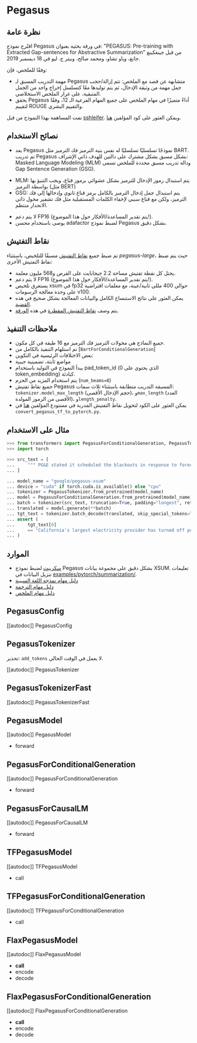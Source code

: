 # Pegasus

## نظرة عامة

اقتُرح نموذج Pegasus في ورقة بحثية بعنوان: "PEGASUS: Pre-training with Extracted Gap-sentences for Abstractive Summarization" من قبل جينغكينغ جانغ، وياو تشاو، ومحمد صالح، وبيتر ج. ليو في 18 ديسمبر 2019.

وفقًا للملخص، فإن:

- مهمة التدريب المسبق لـ Pegasus متشابهة عن قصد مع الملخص: تتم إزالة/حجب جمل مهمة من وثيقة الإدخال، ثم يتم توليدها معًا كتسلسل إخراج واحد من الجمل المتبقية، على غرار الملخص الاستخلاصي.
- يحقق Pegasus أداءً متميزًا في مهام الملخص على جميع المهام الفرعية الـ 12، وفقًا لتقييم ROUGE والتقييم البشري.

تمت المساهمة بهذا النموذج من قبل [sshleifer](https://huggingface.co/sshleifer). ويمكن العثور على كود المؤلفين [هنا](https://github.com/google-research/pegasus).

## نصائح الاستخدام

- يعد Pegasus نموذجًا تسلسليًا تسلسليًا له نفس بنية الترميز فك الترميز مثل BART. تم تدريب Pegasus بشكل مسبق بشكل مشترك على دالتين للهدف ذاتي الإشراف: Masked Language Modeling (MLM) ودالة تدريب مسبق محددة للملخص تسمى Gap Sentence Generation (GSG).

* MLM: يتم استبدال رموز الإدخال للترميز بشكل عشوائي برموز قناع، ويجب التنبؤ بها بواسطة الترميز (مثل BERT)
* GSG: يتم استبدال جمل إدخال الترميز بالكامل برمز قناع ثانوي وإدخالها إلى فك الترميز، ولكن مع قناع سببي لإخفاء الكلمات المستقبلية مثل فك تشفير محول ذاتي الانحدار منتظم.

- لا يتم دعم FP16 (يتم تقدير المساعدة/الأفكار حول هذا الموضوع!).
- يوصى باستخدام محسن adafactor لضبط نموذج Pegasus بشكل دقيق.

## نقاط التفتيش

تم ضبط جميع [نقاط التفتيش](https://huggingface.co/models?search=pegasus) مسبقًا للتلخيص، باستثناء *pegasus-large*، حيث يتم ضبط نقاط التفتيش الأخرى:

- يحتل كل نقطة تفتيش مساحة 2.2 جيجابايت على القرص و568 مليون معلمة.
- لا يتم دعم FP16 (يتم تقدير المساعدة/الأفكار حول هذا الموضوع!).
- يستغرق تلخيص xsum في fp32 حوالي 400 مللي ثانية/عينة، مع معلمات افتراضية على وحدة معالجة الرسومات v100.
- يمكن العثور على نتائج الاستنساخ الكامل والبيانات المعالجة بشكل صحيح في هذه [القضية](https://github.com/huggingface/transformers/issues/6844#issue-689259666).
- يتم وصف [نقاط التفتيش المقطرة](https://huggingface.co/models?search=distill-pegasus) في هذه [الورقة](https://arxiv.org/abs/2010.13002).

## ملاحظات التنفيذ

- جميع النماذج هي محولات الترميز فك الترميز مع 16 طبقة في كل مكون.
- تم استلهام التنفيذ بالكامل من [`BartForConditionalGeneration`]
- بعض الاختلافات الرئيسية في التكوين:
- مواضع ثابتة، تضمينية جيبية
- يبدأ النموذج في التوليد باستخدام pad_token_id (الذي يحتوي على 0 token_embedding) كبادئة.
- يتم استخدام المزيد من الحزم (`num_beams=8`)
- جميع نقاط تفتيش Pegasus المسبقة التدريب متطابقة باستثناء ثلاث سمات: `tokenizer.model_max_length` (حجم الإدخال الأقصى)، و`max_length` (العدد الأقصى من الرموز المولدة)، و`length_penalty`.
- يمكن العثور على الكود لتحويل نقاط التفتيش المدربة في مستودع المؤلفين [هنا](https://github.com/google-research/pegasus) في `convert_pegasus_tf_to_pytorch.py`.

## مثال على الاستخدام

```python
>>> from transformers import PegasusForConditionalGeneration, PegasusTokenizer
>>> import torch

>>> src_text = [
...     """ PG&E stated it scheduled the blackouts in response to forecasts for high winds amid dry conditions. The aim is to reduce the risk of wildfires. Nearly 800 thousand customers were scheduled to be affected by the shutoffs which were expected to last through at least midday tomorrow."""
... ]

... model_name = "google/pegasus-xsum"
... device = "cuda" if torch.cuda.is_available() else "cpu"
... tokenizer = PegasusTokenizer.from_pretrained(model_name)
... model = PegasusForConditionalGeneration.from_pretrained(model_name).to(device)
... batch = tokenizer(src_text, truncation=True, padding="longest", return_tensors="pt").to(device)
... translated = model.generate(**batch)
... tgt_text = tokenizer.batch_decode(translated, skip_special_tokens=True)
... assert (
...     tgt_text[0]
...     == "California's largest electricity provider has turned off power to hundreds of thousands of customers."
... )
```

## الموارد

- [سكريبت](https://github.com/huggingface/transformers/tree/main/examples/research_projects/seq2seq-distillation/finetune_pegasus_xsum.sh) لضبط نموذج Pegasus بشكل دقيق على مجموعة بيانات XSUM. تعليمات تنزيل البيانات في [examples/pytorch/summarization/](https://github.com/huggingface/transformers/tree/main/examples/pytorch/summarization/README.md).
- [دليل مهام نمذجة اللغة السببية](../tasks/language_modeling)
- [دليل مهام الترجمة](../tasks/translation)
- [دليل مهام الملخص](../tasks/summarization)

## PegasusConfig

[[autodoc]] PegasusConfig

## PegasusTokenizer

تحذير: `add_tokens` لا يعمل في الوقت الحالي.

[[autodoc]] PegasusTokenizer

## PegasusTokenizerFast

[[autodoc]] PegasusTokenizerFast

<frameworkcontent>
<pt>

## PegasusModel

[[autodoc]] PegasusModel

- forward

## PegasusForConditionalGeneration

[[autodoc]] PegasusForConditionalGeneration

- forward

## PegasusForCausalLM

[[autodoc]] PegasusForCausalLM

- forward

</pt>
<tf>

## TFPegasusModel

[[autodoc]] TFPegasusModel

- call

## TFPegasusForConditionalGeneration

[[autodoc]] TFPegasusForConditionalGeneration

- call

</tf>
<jax>

## FlaxPegasusModel

[[autodoc]] FlaxPegasusModel

- __call__
- encode
- decode

## FlaxPegasusForConditionalGeneration

[[autodoc]] FlaxPegasusForConditionalGeneration

- __call__
- encode
- decode

</jax>
</frameworkcontent>